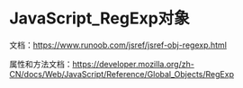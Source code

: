# JavaScript_RegExp对象

文档：<https://www.runoob.com/jsref/jsref-obj-regexp.html>

属性和方法文档：<https://developer.mozilla.org/zh-CN/docs/Web/JavaScript/Reference/Global_Objects/RegExp>
